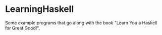 # LearningHaskell
Some example programs that go along with the book "Learn You a Haskell for Great Good!".
